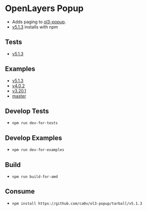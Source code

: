 # OpenLayers Popup

-   Adds paging to [ol3-popup](https://github.com/walkermatt/ol3-popup).
-   [v5.1.3](https://github.com/ca0v/ol3-popup/tree/v5.1.3) installs with npm

## Tests

-   [v5.1.3](https://rawgit.com/ca0v/ol3-popup/v5.1.3/loaders/tests.html?debug=1&theme=dark)

## Examples

-   [v5.1.3](https://rawgit.com/ca0v/ol3-popup/v5.1.3/loaders/examples.html)
-   [v4.0.2](https://rawgit.com/ca0v/ol3-popup/v4.0.2/rawgit.html)
-   [v3.20.1](https://rawgit.com/ca0v/ol3-popup/v3.20.1/rawgit.html)
-   [master](https://rawgit.com/ca0v/ol3-popup/master/rawgit.html)

## Develop Tests

-   `npm run dev-for-tests`

## Develop Examples

-   `npm run dev-for-examples`

## Build

-   `npm run build-for-amd`

## Consume

-   `npm install https://github.com/ca0v/ol3-popup/tarball/v5.1.3`
